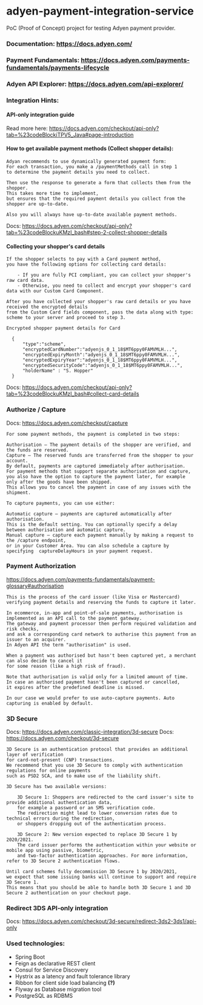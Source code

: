 # adyen-payment-integration-service

PoC (Proof of Concept) project for testing Adyen payment provider.

### Documentation: https://docs.adyen.com/
### Payment Fundamentals: https://docs.adyen.com/payments-fundamentals/payments-lifecycle
### Adyen API Explorer: https://docs.adyen.com/api-explorer/

### Integration Hints:

#### API-only integration guide

Read more here: https://docs.adyen.com/checkout/api-only?tab=%23codeBlockiTPV5_Java#page-introduction

#### How to get available payment methods (Collect shopper details):

    Adyan recommends to use dynamically generated payment form: 
    For each transaction, you make a /paymentMethods call in step 1 
    to determine the payment details you need to collect.
    
    Then use the response to generate a form that collects them from the shopper. 
    This takes more time to implement, 
    but ensures that the required payment details you collect from the shopper are up-to-date.
    
    Also you will always have up-to-date available payment methods.

Docs: https://docs.adyen.com/checkout/api-only?tab=%23codeBlockuKMzI_bash#step-2-collect-shopper-details

#### Collecting your shopper's card details

    If the shopper selects to pay with a Card payment method, 
    you have the following options for collecting card details:

        - If you are fully PCI compliant, you can collect your shopper's raw card data.
        - Otherwise, you need to collect and encrypt your shopper's card data with our Custom Card Component.

    After you have collected your shopper's raw card details or you have received the encrypted details 
    from the Custom Card fields component, pass the data along with type: scheme to your server and proceed to step 3.

    Encrypted shopper payment details for Card

      {
          "type":"scheme",
          "encryptedCardNumber":"adyenjs_0_1_18$MT6ppy0FAMVMLH...",
          "encryptedExpiryMonth":"adyenjs_0_1_18$MT6ppy0FAMVMLH...",
          "encryptedExpiryYear":"adyenjs_0_1_18$MT6ppy0FAMVMLH...",
          "encryptedSecurityCode":"adyenjs_0_1_18$MT6ppy0FAMVMLH...",
          "holderName" : "S. Hopper"
      }

Docs: https://docs.adyen.com/checkout/api-only?tab=%23codeBlockuKMzI_bash#collect-card-details

### Authorize / Capture

Docs: https://docs.adyen.com/checkout/capture

    For some payment methods, the payment is completed in two steps:
    
    Authorisation – The payment details of the shopper are verified, and the funds are reserved.
    Capture – The reserved funds are transferred from the shopper to your account. 
    By default, payments are captured immediately after authorisation. 
    For payment methods that support separate authorisation and capture, 
    you also have the option to capture the payment later, for example only after the goods have been shipped. 
    This allows you to cancel the payment in case of any issues with the shipment. 
    
    To capture payments, you can use either:   
    
    Automatic capture – payments are captured automatically after authorisation. 
    This is the default setting. You can optionally specify a delay between authorisation and automatic capture.
    Manual capture – capture each payment manually by making a request to the /capture endpoint, 
    or in your Customer Area. You can also schedule a capture by specifying  captureDelayHours in your payment request.

### Payment Authorization

https://docs.adyen.com/payments-fundamentals/payment-glossary#authorisation

    This is the process of the card issuer (like Visa or Mastercard) verifying payment details and reserving the funds to capture it later.
    
    In ecommerce, in-app and point-of-sale payments, authorisation is implemented as an API call to the payment gateway. 
    The gateway and payment processor then perform required validation and risk checks, 
    and ask a corresponding card network to authorise this payment from an issuer to an acquirer. 
    In Adyen API the term "authorisation" is used.
    
    When a payment was authorised but hasn't been captured yet, a merchant can also decide to cancel it 
    for some reason (like a high risk of fraud).
    
    Note that authorisation is valid only for a limited amount of time. 
    In case an authorised payment hasn't been captured or cancelled, 
    it expires after the predefined deadline is missed.
    
    In our case we would prefer to use auto-capture payments. Auto capturing is enabled by default.

### 3D Secure

Docs: https://docs.adyen.com/classic-integration/3d-secure
Docs: https://docs.adyen.com/checkout/3d-secure

    3D Secure is an authentication protocol that provides an additional layer of verification 
    for card-not-present (CNP) transactions. 
    We recommend that you use 3D Secure to comply with authentication regulations for online payments 
    such as PSD2 SCA, and to make use of the liability shift.
    
    3D Secure has two available versions:
    
        3D Secure 1: Shoppers are redirected to the card issuer's site to provide additional authentication data, 
        for example a password or an SMS verification code. 
        The redirection might lead to lower conversion rates due to technical errors during the redirection, 
        or shoppers dropping out of the authentication process.
        
        3D Secure 2: New version expected to replace 3D Secure 1 by 2020/2021. 
        The card issuer performs the authentication within your website or mobile app using passive, biometric, 
        and two-factor authentication approaches. For more information, refer to 3D Secure 2 authentication flows.

    Until card schemes fully decommission 3D Secure 1 by 2020/2021, 
    we expect that some issuing banks will continue to support and require 3D Secure 1. 
    This means that you should be able to handle both 3D Secure 1 and 3D Secure 2 authentication on your checkout page.

### Redirect 3DS API-only integration

Docs: https://docs.adyen.com/checkout/3d-secure/redirect-3ds2-3ds1/api-only

### Used technologies:

- Spring Boot
- Feign as declarative REST client
- Consul for Service Discovery
- Hystrix as a latency and fault tolerance library
- Ribbon for client side load balancing **(?)**
- Flyway as Database migration tool
- PostgreSQL as RDBMS